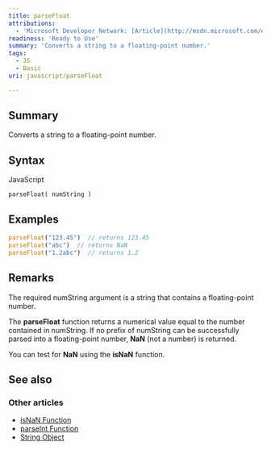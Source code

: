 ```yaml
---
title: parseFloat
attributions:
  - 'Microsoft Developer Network: [Article](http://msdn.microsoft.com/en-us/library/ie/d5hbbd4z(v=vs.94).aspx)'
readiness: 'Ready to Use'
summary: 'Converts a string to a floating-point number.'
tags:
  - JS
  - Basic
uri: javascript/parseFloat

---
```

## Summary

Converts a string to a floating-point number.

## Syntax

<span class="language">JavaScript</span>

    parseFloat( numString )

## Examples

``` js
parseFloat("123.45")  // returns 123.45
parseFloat("abc")  // returns NaN
parseFloat("1.2abc")  // returns 1.2
```

## Remarks

The required numString argument is a string that contains a floating-point number.

The **parseFloat** function returns a numerical value equal to the number contained in numString. If no prefix of numString can be successfully parsed into a floating-point number, **NaN** (not a number) is returned.

You can test for **NaN** using the **isNaN** function.

## See also

### Other articles

-   [isNaN Function](/javascript/isNaN)
-   [parseInt Function](/javascript/parseInt)
-   [String Object](/javascript/String)

